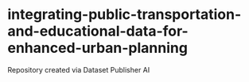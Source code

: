 # integrating-public-transportation-and-educational-data-for-enhanced-urban-planning
Repository created via Dataset Publisher AI
